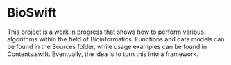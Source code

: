 # BioSwift

This project is a work in progress that shows how to perform various algorithms within the field of Bioinformatics. Functions and data models can be found in the Sources folder, while usage examples can be found in Contents.swift. Eventually, the idea is to turn this into a framework. 
